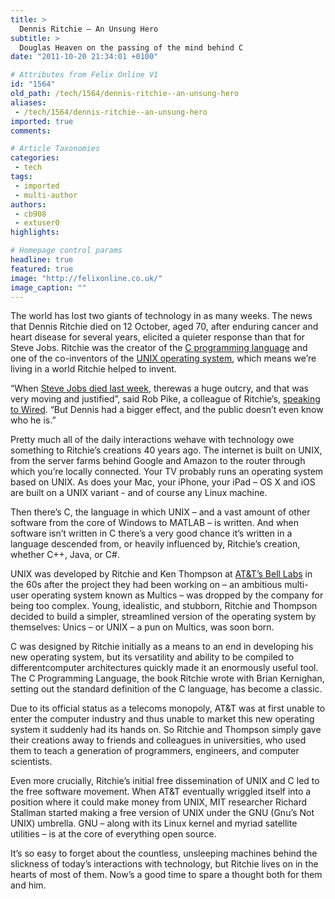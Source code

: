 ```yaml
---
title: >
  Dennis Ritchie – An Unsung Hero
subtitle: >
  Douglas Heaven on the passing of the mind behind C
date: "2011-10-20 21:34:01 +0100"

# Attributes from Felix Online V1
id: "1564"
old_path: /tech/1564/dennis-ritchie--an-unsung-hero
aliases:
 - /tech/1564/dennis-ritchie--an-unsung-hero
imported: true
comments:

# Article Taxonomies
categories:
 - tech
tags:
 - imported
 - multi-author
authors:
 - cb908
 - extuser0
highlights:

# Homepage control params
headline: true
featured: true
image: "http://felixonline.co.uk/"
image_caption: ""
---
```


The world has lost two giants of technology in as many weeks. The news that Dennis Ritchie died on 12 October, aged 70, after enduring cancer and heart disease for several years, elicited a quieter response than that for Steve Jobs. Ritchie was the creator of the [C programming language](http://en.wikipedia.org/wiki/C_(programming_language)) and one of the co-inventors of the [UNIX operating system](http://www.unix.org/), which means we’re living in a world Ritchie helped to invent.

“When [Steve Jobs died last week](http://www.guardian.co.uk/technology/2011/oct/06/steve-jobs-apple-cofounder-dies), therewas a huge outcry, and that was very moving and justified”, said Rob Pike, a colleague of Ritchie’s, [speaking to Wired](http://www.wired.com/wiredenterprise/2011/10/thedennisritchieeffect/). “But Dennis had a bigger effect, and the public doesn’t even know who he is.”

Pretty much all of the daily interactions wehave with technology owe something to Ritchie’s creations 40 years ago. The internet is built on UNIX, from the server farms behind Google and Amazon to the router through which you’re locally connected. Your TV probably runs an operating system based on UNIX. As does your Mac, your iPhone, your iPad – OS X and iOS are built on a UNIX variant - and of course any Linux machine.

Then there’s C, the language in which UNIX – and a vast amount of other software from the core of Windows to MATLAB – is written. And when software isn’t written in C there’s a very good chance it’s written in a language descended from, or heavily influenced by, Ritchie’s creation, whether C++, Java, or C#.

UNIX was developed by Ritchie and Ken Thompson at [AT&T’s Bell Labs](http://www.research.att.com/editions/201110_home.html?fbid=j3xtqTY-Jmo) in the 60s after the project they had been working on – an ambitious multi-user operating system known as Multics – was dropped by the company for being too complex. Young, idealistic, and stubborn, Ritchie and Thompson decided to build a simpler, streamlined version of the operating system by themselves: Unics – or UNIX – a pun on Multics, was soon born.

C was designed by Ritchie initially as a means to an end in developing his new operating system, but its versatility and ability to be compiled to differentcomputer architectures quickly made it an enormously useful tool. The C Programming Language, the book Ritchie wrote with Brian Kernighan, setting out the standard definition of the C language, has become a classic.

Due to its official status as a telecoms monopoly, AT&T was at first unable to enter the computer industry and thus unable to market this new operating system it suddenly had its hands on. So Ritchie and Thompson simply gave their creations away to friends and colleagues in universities, who used them to teach a generation of programmers, engineers, and computer scientists.

Even more crucially, Ritchie’s initial free dissemination of UNIX and C led to the free software movement. When AT&T eventually wriggled itself into a position where it could make money from UNIX, MIT researcher Richard Stallman started making a free version of UNIX under the GNU (Gnu’s Not UNIX) umbrella. GNU – along with its Linux kernel and myriad satellite utilities – is at the core of everything open source.

It’s so easy to forget about the countless, unsleeping machines behind the slickness of today’s interactions with technology, but Ritchie lives on in the hearts of most of them. Now’s a good time to spare a thought both for them and him.
